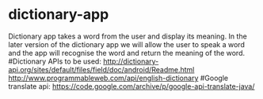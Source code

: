# dictionary-app
Dictionary app takes a word from the user and display its meaning.
In the later version of the dictionary app we will allow the user to speak a word and the app will recognise the word and return the meaning of the word.
#Dictionary APIs to be used:
http://dictionary-api.org/sites/default/files/field/doc/android/Readme.html
http://www.programmableweb.com/api/english-dictionary
#Google translate api:
https://code.google.com/archive/p/google-api-translate-java/
